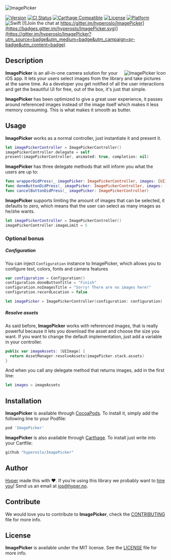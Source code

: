 ![ImagePicker](https://github.com/hyperoslo/ImagePicker/blob/master/Resources/ImagePickerPresentation.png)

[![Version](https://img.shields.io/cocoapods/v/ImagePicker.svg?style=flat)](http://cocoadocs.org/docsets/ImagePicker)
[![CI Status](http://img.shields.io/travis/hyperoslo/ImagePicker.svg?style=flat)](https://travis-ci.org/hyperoslo/ImagePicker)
[![Carthage Compatible](https://img.shields.io/badge/Carthage-compatible-4BC51D.svg?style=flat)](https://github.com/Carthage/Carthage)
[![License](https://img.shields.io/cocoapods/l/ImagePicker.svg?style=flat)](http://cocoadocs.org/docsets/ImagePicker)
[![Platform](https://img.shields.io/cocoapods/p/ImagePicker.svg?style=flat)](http://cocoadocs.org/docsets/ImagePicker)
![Swift](https://img.shields.io/badge/%20in-swift%203.0-orange.svg)
[![Join the chat at https://gitter.im/hyperoslo/ImagePicker](https://badges.gitter.im/hyperoslo/ImagePicker.svg)](https://gitter.im/hyperoslo/ImagePicker?utm_source=badge&utm_medium=badge&utm_campaign=pr-badge&utm_content=badge)

## Description

<img src="https://github.com/hyperoslo/ImagePicker/blob/master/Resources/ImagePickerIcon.png" alt="ImagePicker Icon" align="right" />

**ImagePicker** is an all-in-one camera solution for your iOS app. It lets your users select images from the library and take pictures at the same time. As a developer you get notified of all the user interactions and get the beautiful UI for free, out of the box, it's just that simple.

**ImagePicker** has been optimized to give a great user experience, it passes around referenced images instead of the image itself which makes it less memory consuming. This is what makes it smooth as butter.

## Usage

**ImagePicker** works as a normal controller, just instantiate it and present it.

```swift
let imagePickerController = ImagePickerController()
imagePickerController.delegate = self
present(imagePickerController, animated: true, completion: nil)
```

**ImagePicker** has three delegate methods that will inform you what the users are up to:

```swift
func wrapperDidPress(_ imagePicker: ImagePickerController, images: [UIImage])
func doneButtonDidPress(_ imagePicker: ImagePickerController, images: [UIImage])
func cancelButtonDidPress(_ imagePicker: ImagePickerController)
```

**ImagePicker** supports limiting the amount of images that can be selected, it defaults
to zero, which means that the user can select as many images as he/she wants.

```swift
let imagePickerController = ImagePickerController()
imagePickerController.imageLimit = 5
```

### Optional bonus

##### Configuration

You can inject `Configuration` instance to ImagePicker, which allows you to configure text, colors, fonts and camera features

```swift
var configuration = Configuration()
configuration.doneButtonTitle = "Finish"
configuration.noImagesTitle = "Sorry! There are no images here!"
configuration.recordLocation = false

let imagePicker = ImagePickerController(configuration: configuration)
```

##### Resolve assets

As said before, **ImagePicker** works with referenced images, that is really powerful because it lets you download the asset and choose the size you want. If you want to change the default implementation, just add a variable in your controller.

```swift
public var imageAssets: [UIImage] {
  return AssetManager.resolveAssets(imagePicker.stack.assets)
}
```

And when you call any delegate method that returns images, add in the first line:

```swift
let images = imageAssets
```

## Installation

**ImagePicker** is available through [CocoaPods](http://cocoapods.org). To install
it, simply add the following line to your Podfile:

```ruby
pod 'ImagePicker'
```

**ImagePicker** is also available through [Carthage](https://github.com/Carthage/Carthage).
To install just write into your Cartfile:

```ruby
github "hyperoslo/ImagePicker"
```

## Author

[Hyper](http://hyper.no) made this with ❤️. If you’re using this library we probably want to [hire you](https://github.com/hyperoslo/iOS-playbook/blob/master/HYPER_RECIPES.md)! Send us an email at ios@hyper.no.

## Contribute

We would love you to contribute to **ImagePicker**, check the [CONTRIBUTING](https://github.com/hyperoslo/ImagePicker/blob/master/CONTRIBUTING.md) file for more info.

## License

**ImagePicker** is available under the MIT license. See the [LICENSE](https://github.com/hyperoslo/ImagePicker/blob/master/LICENSE.md) file for more info.
